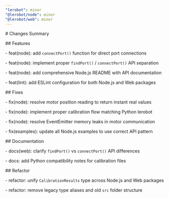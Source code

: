 ```yaml
---
"lerobot": minor
"@lerobot/node": minor
"@lerobot/web": minor
---
```


\# Changes Summary

\## Features

\- feat(node): add `connectPort()` function for direct port connections

\- feat(node): implement proper `findPort()` / `connectPort()` API separation

\- feat(node): add comprehensive Node.js README with API documentation

\- feat(lint): add ESLint configuration for both Node.js and Web packages

\## Fixes

\- fix(node): resolve motor position reading to return instant real values

\- fix(node): implement proper calibration flow matching Python lerobot

\- fix(node): resolve EventEmitter memory leaks in motor communication

\- fix(examples): update all Node.js examples to use correct API pattern

\## Documentation

\- docs(web): clarify `findPort()` vs `connectPort()` API differences

\- docs: add Python compatibility notes for calibration files

\## Refactor

\- refactor: unify `CalibrationResults` type across Node.js and Web packages

\- refactor: remove legacy type aliases and old `src` folder structure
